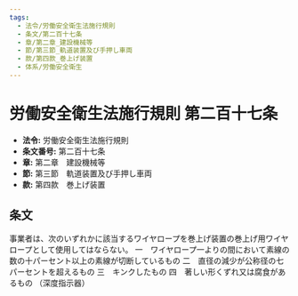 ```yaml
---
tags:
  - 法令/労働安全衛生法施行規則
  - 条文/第二百十七条
  - 章/第二章_建設機械等
  - 節/第三節_軌道装置及び手押し車両
  - 款/第四款_巻上げ装置
  - 体系/労働安全衛生
---
```

# 労働安全衛生法施行規則 第二百十七条

- **法令:** 労働安全衛生法施行規則
- **条文番号:** 第二百十七条
- **章:** 第二章　建設機械等
- **節:** 第三節　軌道装置及び手押し車両
- **款:** 第四款　巻上げ装置

## 条文
事業者は、次のいずれかに該当するワイヤロープを巻上げ装置の巻上げ用ワイヤロープとして使用してはならない。
一　ワイヤロープ一よりの間において素線の数の十パーセント以上の素線が切断しているもの
二　直径の減少が公称径の七パーセントを超えるもの
三　キンクしたもの
四　著しい形くずれ又は腐食があるもの
（深度指示器）

